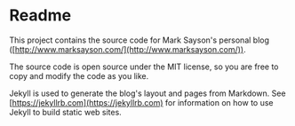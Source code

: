 # Readme

This project contains the source code for Mark Sayson's personal blog ([http://www.marksayson.com/](http://www.marksayson.com/)).

The source code is open source under the MIT license, so you are free to copy and modify the code as you like.

Jekyll is used to generate the blog's layout and pages from Markdown.  See [https://jekyllrb.com](https://jekyllrb.com) for information on how to use Jekyll to build static web sites.
